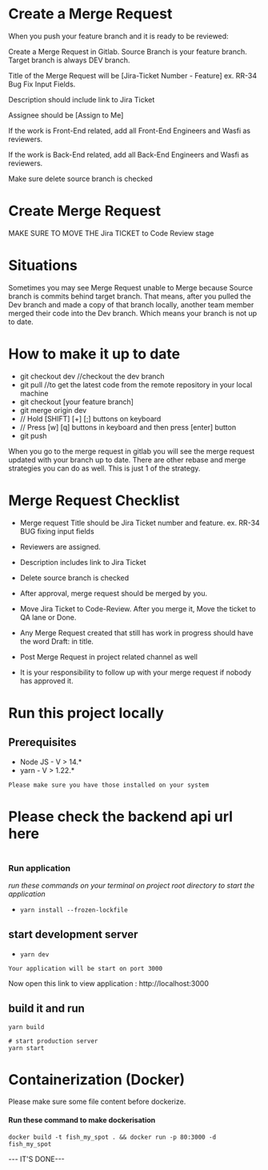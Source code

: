 # Create a Merge Request

When you push your feature branch and it is ready to be reviewed:

Create a Merge Request in Gitlab. Source Branch is your feature branch. Target branch is always DEV branch.

Title of the Merge Request will be [Jira-Ticket Number - Feature] ex. RR-34 Bug Fix Input Fields.

Description should include link to Jira Ticket

Assignee should be [Assign to Me]

If the work is Front-End related, add all Front-End Engineers and Wasfi as reviewers.

If the work is Back-End related, add all Back-End Engineers and Wasfi as reviewers.

Make sure delete source branch is checked

# Create Merge Request

MAKE SURE TO MOVE THE Jira TICKET to Code Review stage

# Situations

Sometimes you may see Merge Request unable to Merge because Source branch is commits behind target branch. That means, after you pulled the Dev branch and made a copy of that branch locally, another team member merged their code into the Dev branch. Which means your branch is not up to date.

# How to make it up to date

- git checkout dev //checkout the dev branch
- git pull  //to get the latest code from the remote repository in your local machine
- git checkout [your feature branch]
- git merge origin dev
- // Hold [SHIFT] [+] [;] buttons on keyboard
- // Press [w] [q] buttons in keyboard and then press [enter] button
- git push

When you go to the merge request in gitlab you will see the merge request updated with your branch up to date. There are other rebase and merge strategies you can do as well. This is just 1 of the strategy.

# Merge Request Checklist

- Merge request Title should be Jira Ticket number and feature. ex. RR-34 BUG fixing input fields

- Reviewers are assigned.

- Description includes link to Jira Ticket

- Delete source branch is checked

- After approval, merge request should be merged by you.

- Move Jira Ticket to Code-Review. After you merge it, Move the ticket to QA lane or Done.

- Any Merge Request created that still has work in progress should have the word Draft: in title.

- Post Merge Request in project related channel as well

- It is your responsibility to follow up with your merge request if nobody has approved it.

# Run this project locally

## Prerequisites

- Node JS - V > 14.*
- yarn - V > 1.22.*

`Please make sure you have those installed on your system`

# Please check the backend api url here

```javascript

```

### Run application

*run these commands on your terminal on project root directory to start the application*

- `yarn install --frozen-lockfile`
## start development server

- `yarn dev`

`Your application will be start on port 3000`

Now open this link to view application : http://localhost:3000

## build it and run
```shell
yarn build

# start production server
yarn start
```


# Containerization (Docker)
Please make sure some file content before dockerize.



#### Run these command to make dockerisation
```shell
docker build -t fish_my_spot . && docker run -p 80:3000 -d fish_my_spot
```

--- IT'S DONE---



